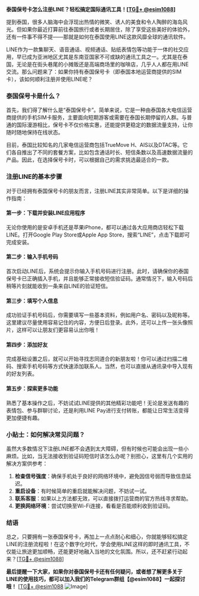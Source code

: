 **泰国保号卡怎么注册LINE？轻松搞定国际通讯工具！[[TG💪+ @esim1088](https://t.me/s/esim1088)]**

提到泰国，很多人脑海中会浮现出热情的微笑、诱人的美食和令人陶醉的海岛风光。但如果你最近打算前往泰国旅行或者长期居住，除了享受这些美好的体验外，还有一件事不得不提——那就是如何在泰国使用LINE这款风靡全球的通讯软件。

LINE作为一款集聊天、语音通话、视频通话、贴纸表情包等功能于一体的社交应用，早已成为亚洲地区尤其是东南亚国家不可或缺的通讯工具之一。尤其是在泰国，无论是在街头巷尾的小摊贩还是高端商场里的咖啡店，几乎人人都在用LINE交流。那么问题来了：如果你持有泰国保号卡（即泰国本地运营商提供的SIM卡），该如何顺利注册并使用LINE呢？

### 泰国保号卡是什么？
首先，我们得了解什么是“泰国保号卡”。简单来说，它是一种由泰国各大电信运营商提供的手机SIM卡服务，主要面向短期游客或需要在泰国长期停留的人群。与普通的国际漫游相比，保号卡不仅价格实惠，还能提供更稳定的数据流量支持，让你随时随地保持在线状态。

目前，泰国比较知名的几家电信运营商包括TrueMove H、AIS以及DTAC等。它们各自推出了不同的套餐方案，比如包含通话时长、短信条数以及高速数据流量的产品。因此，在选择保号卡时，可以根据自己的需求挑选最适合的一款。

### 注册LINE的基本步骤
对于已经拥有泰国保号卡的朋友而言，注册LINE其实非常简单。以下是详细的操作指南：

#### 第一步：下载并安装LINE应用程序
无论你使用的是安卓手机还是苹果iPhone，都可以通过各大应用商店轻松下载LINE。打开Google Play Store或Apple App Store，搜索“LINE”，点击下载即可完成安装。

#### 第二步：输入手机号码
首次启动LINE后，系统会提示你输入手机号码进行注册。此时，请确保你的泰国保号卡已正确插入手机，并且能够正常接收短信验证码。通常情况下，输入号码后稍等片刻就能收到一条来自LINE的验证短信。

#### 第三步：填写个人信息
成功验证手机号码后，你需要填写一些基本资料，例如用户名、密码以及昵称等。这里建议尽量使用容易记住的内容，方便日后登录。此外，还可以上传一张头像照片，这样可以让朋友们更容易认出你哦！

#### 第四步：添加好友
完成基础设置之后，就可以开始寻找志同道合的新朋友啦！你可以通过扫描二维码、搜索手机号码等方式快速添加联系人。当然，也可以直接从通讯录中导入现有的好友列表。

#### 第五步：探索更多功能
熟悉了基本操作之后，不妨试试LINE提供的其他精彩功能吧！无论是发送有趣的表情包、参与群聊讨论，还是利用LINE Pay进行支付转账，都能让日常生活变得更加便捷有趣。

### 小贴士：如何解决常见问题？
虽然大多数情况下注册LINE都不会遇到太大障碍，但有时候也可能会出现一些小麻烦。比如，当无法接收到验证码短信时该怎么办呢？别担心，这里有几个实用的解决方案供参考：

1. **检查信号强度**：确保手机处于良好的网络环境中，避免因信号弱而导致信息延迟。
2. **重启设备**：有时候简单的重启就能解决问题，不妨试一试。
3. **联系客服**：如果以上方法都无效，可以直接拨打运营商的官方热线寻求帮助。
4. **更换网络环境**：尝试切换至Wi-Fi连接，看看是否能顺利收到验证码。

### 结语
总之，只要拥有一张泰国保号卡，再加上一点点耐心和细心，你就能够轻松搞定LINE的注册流程啦！在这个数字化时代，学会使用LINE这样的即时通讯工具，不仅能让旅途更加顺畅，还能更好地融入当地的文化氛围。所以，还不赶紧行动起来？[[TG💪+ @esim1088](https://t.me/s/esim1088)]

**最后提醒一下大家，如果你对泰国保号卡还有任何疑问，或者想了解更多关于LINE的使用技巧，都可以加入我们的Telegram群组【@esim1088】一起探讨哦！** [[TG💪+ @esim1088](https://t.me/s/esim1088) ![Image](https://i.postimg.cc/4NQfJmqS/Snipaste-2025-05-13-00-14-12.png)]